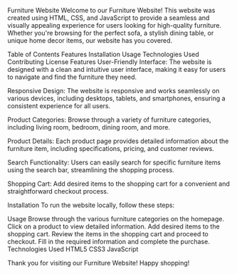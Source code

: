 Furniture Website Welcome to our Furniture Website! This website was created using HTML, CSS, and JavaScript to provide a seamless and visually appealing experience for users looking for high-quality furniture. Whether you're browsing for the perfect sofa, a stylish dining table, or unique home decor items, our website has you covered.

Table of Contents Features Installation Usage Technologies Used Contributing License Features User-Friendly Interface: The website is designed with a clean and intuitive user interface, making it easy for users to navigate and find the furniture they need.

Responsive Design: The website is responsive and works seamlessly on various devices, including desktops, tablets, and smartphones, ensuring a consistent experience for all users.

Product Categories: Browse through a variety of furniture categories, including living room, bedroom, dining room, and more.

Product Details: Each product page provides detailed information about the furniture item, including specifications, pricing, and customer reviews.

Search Functionality: Users can easily search for specific furniture items using the search bar, streamlining the shopping process.

Shopping Cart: Add desired items to the shopping cart for a convenient and straightforward checkout process.

Installation To run the website locally, follow these steps:

Usage Browse through the various furniture categories on the homepage. Click on a product to view detailed information. Add desired items to the shopping cart. Review the items in the shopping cart and proceed to checkout. Fill in the required information and complete the purchase. Technologies Used HTML5 CSS3 JavaScript

Thank you for visiting our Furniture Website! Happy shopping!
